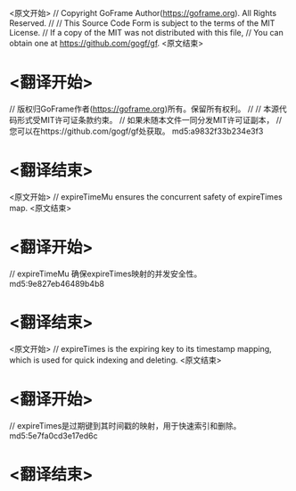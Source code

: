 
<原文开始>
// Copyright GoFrame Author(https://goframe.org). All Rights Reserved.
//
// This Source Code Form is subject to the terms of the MIT License.
// If a copy of the MIT was not distributed with this file,
// You can obtain one at https://github.com/gogf/gf.
<原文结束>

# <翻译开始>
// 版权归GoFrame作者(https://goframe.org)所有。保留所有权利。
//
// 本源代码形式受MIT许可证条款约束。
// 如果未随本文件一同分发MIT许可证副本，
// 您可以在https://github.com/gogf/gf处获取。 md5:a9832f33b234e3f3
# <翻译结束>


<原文开始>
// expireTimeMu ensures the concurrent safety of expireTimes map.
<原文结束>

# <翻译开始>
// expireTimeMu 确保expireTimes映射的并发安全性。 md5:9e827eb46489b4b8
# <翻译结束>


<原文开始>
// expireTimes is the expiring key to its timestamp mapping, which is used for quick indexing and deleting.
<原文结束>

# <翻译开始>
// expireTimes是过期键到其时间戳的映射，用于快速索引和删除。 md5:5e7fa0cd3e17ed6c
# <翻译结束>

